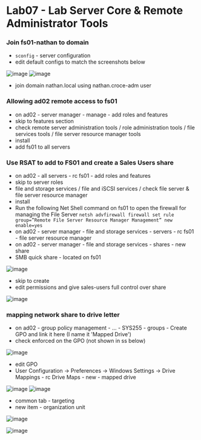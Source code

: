 # Lab07 - Lab Server Core & Remote Administrator Tools

### Join fs01-nathan to domain

* `sconfig` - server configuration
* edit default configs to match the screenshots below

![image](https://github.com/nathancroce/TechJournalsSYS-255/assets/90940521/427cb3c7-be4e-4476-b5ec-3be0fa8e5557) ![image](https://github.com/nathancroce/TechJournalsSYS-255/assets/90940521/e883de4b-b135-4397-b879-547eff903860)

* join domain nathan.local using nathan.croce-adm user

### Allowing ad02 remote access to fs01

* on ad02 - server manager - manage - add roles and features
* skip to features section
* check remote server administration tools / role administration tools / file services tools / file server resource manager tools
* install
* add fs01 to all servers

### Use RSAT to add to FS01 and create a Sales Users share

* on ad02 - all servers - rc fs01 - add roles and features
* skip to server roles
* file and storage services / file and iSCSI services / check file server & file server resource manager
* install
* Run the following Net Shell command on fs01 to open the firewall for managing the File Server `netsh advfirewall firewall set rule group=”Remote File Server Resource Manager Management” new enable=yes`
* on ad02 - server manager - file and storage services - servers - rc fs01 - file server resource manager
* on ad02 - server manager - file and storage services - shares - new share
* SMB quick share - located on fs01

![image](https://github.com/nathancroce/TechJournalsSYS-255/assets/90940521/0f0e8792-547e-4d09-b136-416cc68f8a48)

* skip to create
* edit permissions and give sales-users full control over share

![image](https://github.com/nathancroce/TechJournalsSYS-255/assets/90940521/e44fc017-9960-4282-9772-5926c9c34c0d)

### mapping network share to drive letter

* on ad02 - group policy management - ... - SYS255 - groups - Create GPO and link it here (I name it 'Mapped Drive')
* check enforced on the GPO (not shown in ss below)

![image](https://github.com/nathancroce/TechJournalsSYS-255/assets/90940521/c41c4ff7-9c7e-48e3-8531-3cc93e995dd7)

* edit GPO
* User Configuration -> Preferences -> Windows Settings -> Drive Mappings - rc Drive Maps - new - mapped drive

![image](https://github.com/nathancroce/TechJournalsSYS-255/assets/90940521/bd841f6f-d3c4-4824-80f0-889e9d89f2c3) ![image](https://github.com/nathancroce/TechJournalsSYS-255/assets/90940521/dd8df225-f217-4d95-9e09-7ad27645ab38)

* common tab - targeting
* new item - organization unit

![image](https://github.com/nathancroce/TechJournalsSYS-255/assets/90940521/5d9680e0-f5f0-45ff-8d3e-2ca78a0f796c)

![image](https://github.com/nathancroce/TechJournalsSYS-255/assets/90940521/a45b642b-a8bc-449c-9a19-91d140e3e041)
